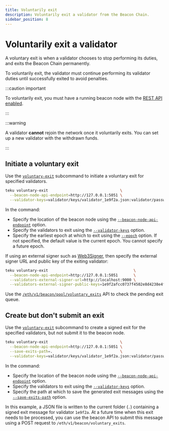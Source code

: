 ```yaml
---
title: Voluntarily exit
description: Voluntarily exit a validator from the Beacon Chain.
sidebar_position: 8
---
```


# Voluntarily exit a validator

A voluntary exit is when a validator chooses to stop performing its duties, and exits the Beacon Chain permanently.

To voluntarily exit, the validator must continue performing its validator duties until successfully exited to avoid penalties.

:::caution important

To voluntarily exit, you must have a running beacon node with the [REST API enabled].

:::

:::warning

A validator **cannot** rejoin the network once it voluntarily exits. You can set up a new validator with the withdrawn funds.

:::

## Initiate a voluntary exit

Use the [`voluntary-exit`](../reference/cli/subcommands/voluntary-exit.md) subcommand to initiate a voluntary exit for specified validators.

```bash title="Example"
teku voluntary-exit                                \
  --beacon-node-api-endpoint=http://127.0.0.1:5051 \
  --validator-keys=validator/keys/validator_1e9f2a.json:validator/passwords/validator_1e9f2a.txt
```

In the command:

- Specify the location of the beacon node using the
  [`--beacon-node-api-endpoint`](../reference/cli/subcommands/voluntary-exit.md#beacon-node-api-endpoint) option.
- Specify the validators to exit using the
  [`--validator-keys`](../reference/cli/subcommands/voluntary-exit.md#validator-keys) option.
- Specify the earliest epoch at which to exit using the
  [`--epoch`](../reference/cli/subcommands/voluntary-exit.md#epoch) option.
  If not specified, the default value is the current epoch.
  You cannot specify a future epoch.

If using an external signer such as [Web3Signer], then specify the external signer URL and public key of the exiting validator:

```bash title="Example"
teku voluntary-exit                                      \
  --beacon-node-api-endpoint=http://127.0.0.1:5051       \
  --validators-external-signer-url=http://localhost:9000 \
  --validators-external-signer-public-keys=1e9f2afcc0737f4502e8d4238e4fe82d45077b2a549902b61d65367acecbccba
```

Use the [`/eth/v1/beacon/pool/voluntary_exits`](https://consensys.github.io/teku/#operation/getEthV1BeaconPoolVoluntary_exits) API to check the pending exit queue.

## Create but don't submit an exit

Use the [`voluntary-exit`](../reference/cli/subcommands/voluntary-exit.md) subcommand to create a
signed exit for the specified validators, but not submit it to the beacon node.

```bash title="Example"
teku voluntary-exit                                \
  --beacon-node-api-endpoint=http://127.0.0.1:5051 \
  --save-exits-path=.                              \
  --validator-keys=validator/keys/validator_1e9f2a.json:validator/passwords/validator_1e9f2a.txt
```

In the command:

- Specify the location of the beacon node using the
  [`--beacon-node-api-endpoint`](../reference/cli/subcommands/voluntary-exit.md#beacon-node-api-endpoint) option.
- Specify the validators to exit using the
  [`--validator-keys`](../reference/cli/subcommands/voluntary-exit.md#validator-keys) option.
- Specify the path at which to save the generated exit messages using the
  [`--save-exits-path`](../reference/cli/subcommands/voluntary-exit.md#save-exits-path) option.

In this example, a JSON file is written to the current folder (`.`) containing a signed exit message
for validator `1e9f2a`.
At a future time when this exit needs to be processed, you can use the beacon API to submit
this message using a POST request to `/eth/v1/beacon/voluntary_exits`.

<!-- links -->

[Web3Signer]: https://docs.web3signer.consensys.net/en/latest/
[REST API enabled]: ../reference/cli/index.md#rest-api-enabled
